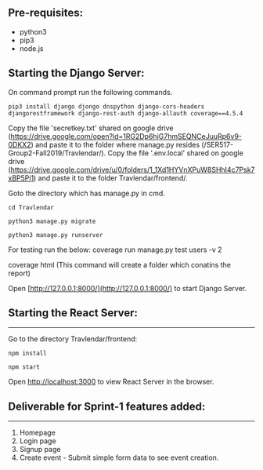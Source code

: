 ## Pre-requisites:

* python3
* pip3
* node.js

## Starting the Django Server:

On command prompt  run the following commands.

```pip3 install django djongo dnspython django-cors-headers djangorestframework django-rest-auth django-allauth coverage==4.5.4```

Copy the file 'secretkey.txt' shared on google drive (https://drive.google.com/open?id=1RG2Dp6hjG7hmSEQNCeJuuRp6v9-0DKX2)
and paste it to the folder where manage.py resides (/SER517-Group2-Fall2019/Travlendar/).
Copy the file '.env.local' shared on google drive (https://drive.google.com/drive/u/0/folders/1_1Xd1HYVnXPuW8SHhI4c7Psk7xBP5Pj1)
and paste it to the folder Travlendar/frontend/.

Goto the directory which has manage.py in cmd.

```cd Travlendar```

```python3 manage.py migrate```

```python3 manage.py runserver```

For testing run the below: 
coverage run manage.py test users -v 2

coverage html (This command will create a folder which conatins the report)


Open [http://127.0.0.1:8000/](http://127.0.0.1:8000/) to start Django Server.


## Starting the React Server:
---------------------------------
Go to the directory Travlendar/frontend:

```npm install```

```npm start```

Open [http://localhost:3000](http://localhost:3000) to view React Server in the browser.

## Deliverable for Sprint-1 features added:
------------------------------------------------
1. Homepage
2. Login page
3. Signup page
4. Create event - Submit simple form data to see event creation.
